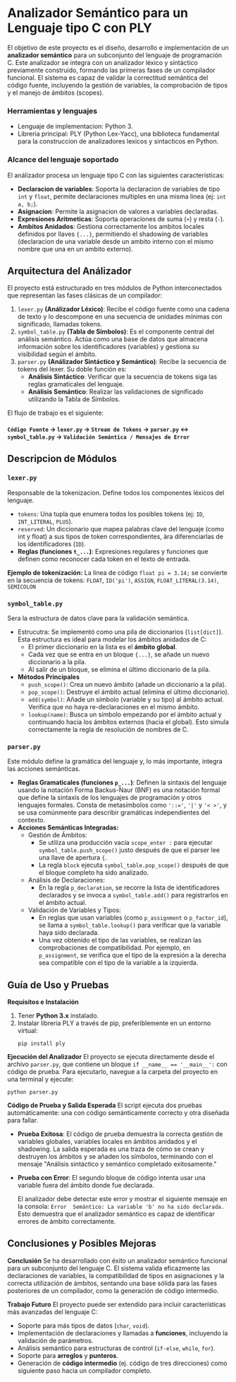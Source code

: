 # Analizador Semántico para un Lenguaje tipo C con PLY

El objetivo de este proyecto es el diseño, desarrollo e implementación de un **analizador semántico** para un subconjunto del lenguaje de programación C. Este analizador se integra con un analizador léxico y sintáctico previamente construido, formando las primeras fases de un compilador funcional. El sistema es capaz de validar la correctitud semántica del código fuente, incluyendo la gestión de variables, la comprobación de tipos y el manejo de ámbitos (scopes).

### Herramientas y lenguajes
   -   Lenguaje de implementacion: Python 3.
   -   Libreria principal: PLY (Python Lex-Yacc), una biblioteca fundamental para la construccion de analizadores lexicos y sintacticos en Python.

### Alcance del lenguaje soportado
El análizador procesa un lenguaje tipo C con las siguientes caracteristicas:

  - **Declaracion de variables**: Soporta la declaracion de variables de tipo `int` y `float`, permite declaraciones multiples en una misma linea (ej: `int a, b;`).
  - **Asignacion**: Permite la asignacion de valores a variables declaradas.
  - **Expresiones Aritmeticas**: Soporta operaciones de suma (`+`) y resta (`-`).
  - **Ambitos Anidados**: Gestiona correctamente los ambitos locales definidos por llaves `{...}`, permitiendo el shadowing de variables (declaracion de una variable desde un ambito interno con el mismo nombre que una en un ambito externo).

## Arquitectura del Análizador

El proyecto está estructurado en tres módulos de Python interconectados que representan las fases clásicas de un compilador:

  1. `lexer.py` **(Análizador Léxico)**: Recibe el código fuente como una cadena de texto y lo descompone en una secuencia de unidades mínimas con significado, llamadas tokens.
  2. `symbol_table.py` **(Tabla de Símbolos)**: Es el componente central del análisis semántico. Actúa como una base de datos que almacena información sobre los identificadores (variables) y gestiona su visibilidad según el ámbito.
  3. `parser.py` **(Análizador Sintáctico y Semántico)**: Recibe la secuencia de tokens del lexer. Su doble función es:
        - **Análisis Sintáctico**: Verificar que la secuencia de tokens siga las reglas gramaticales del lenguaje.
        - **Análisis Semántico**: Realizar las validaciones de significado utilizando la Tabla de Símbolos.

El flujo de trabajo es el siguiente: 
#### `Código Fuente` -> `lexer.py` -> `Stream de Tokens` -> `parser.py` <-> `symbol_table.py` -> `Validación Semántica / Mensajes de Error`

## Descripcion de Módulos
### `lexer.py`
Responsable de la tokenizacion. Define todos los componentes léxicos del lenguaje.
   - `tokens`: Una tupla que enumera todos los posibles tokens (ej: `ID`, `INT_LITERAL`, `PLUS`).
   - `reserved`: Un diccionario que mapea palabras clave del lenguaje (como int y float) a sus tipos de token correspondientes, àra diferenciarlas de los identificadores (`ID`).
   - **Reglas (funciones `t_...`)**: Expresiones regulares y funciones que definen como reconocer cada token en el texto de entrada.

**Ejemplo de tokenización:**
La linea de código `float pi = 3.14;` se convierte en la secuencia de tokens:
`FLOAT`, `ID('pi')`, `ASSIGN`, `FLOAT_LITERAL(3.14)`, `SEMICOLON`

### `symbol_table.py`
Sera la estructura de datos clave para la validación semántica.
   - Estrucutra: Se implementó como una pila de diccionarios (`list[dict]`). Esta estructura es ideal para modelar los ámbitos anidados de C:
        - El primer diccionario en la lista es el **ámbito global**.
        - Cada vez que se entra en un bloque `{...}`, se añade un nuevo diccionario a la pila.
        - Al salir de un bloque, se elimina el último diccionario de la pila.
   - **Métodos Principales**
     - `push_scope()`: Crea un nuevo ámbito (añade un diccionario a la pila).
     - `pop_scope()`: Destruye el ámbito actual (elimina el último diccionario).
     - `add(symbol)`: Añade un símbolo (variable y su tipo) al ámbito actual. Verifica que no haya re-declaraciones en el mismo ámbito.
     - `lookup(name)`: Busca un símbolo empezando por el ámbito actual y continuando hacia los ámbitos externos (hacia el global). Esto simula correctamente la regla de resolución de nombres de C.
       
### `parser.py`
Este módulo define la gramática del lenguaje y, lo más importante, integra las acciones semánticas.
   - **Reglas Gramaticales (funciones `p_...`)**: Definen la sintaxis del lenguaje usando la notación Forma Backus-Naur (BNF) es una notación formal que define la sintaxis de los lenguajes de programación y otros lenguajes formales. Consta de metasímbolos como `'::='`, `'|'` y `'< >'`, y se usa comúnmente para describir gramáticas independientes del contexto.
   - **Acciones Semánticas Integradas:**
        - Gestión de Ámbitos:
             - Se utiliza una producción vacía `scope_enter :` para ejecutar `symbol_table.push_scope()` justo después de que el parser lee una llave de apertura `{`.
             - La regla `block` ejecuta `symbol_table.pop_scope()` después de que el bloque completo ha sido analizado.
        -  Análisis de Declaraciones:
             - En la regla `p_declaration`, se recorre la lista de identificadores declarados y se invoca a `symbol_table.add()` para registrarlos en el ámbito actual.
        -  Validación de Variables y Tipos:
             - En reglas que usan variables (como `p_assignment` o `p_factor_id`), se llama a `symbol_table.lookup()` para verificar que la variable haya sido declarada.
             - Una vez obtenido el tipo de las variables, se realizan las comprobaciones de compatibilidad. Por ejemplo, en `p_assignment`, se verifica que el tipo de la expresión a la derecha sea compatible con el tipo de la variable a la izquierda.


## Guía de Uso y Pruebas
**Requisitos e Instalación**
 1. Tener **Python 3.x** instalado.
 2. Instalar libreria PLY a través de pip, preferiblemente en un entorno virtual:
    ```
    pip install ply
    ```

**Ejecución del Analizador**
El proyecto se ejecuta directamente desde el archivo `parser.py`, que contiene un bloque `if __name__ == '__main__':` con código de prueba.
Para ejecutarlo, navegue a la carpeta del proyecto en una terminal y ejecute:
   ```
   python parser.py
   ```

**Código de Prueba y Salida Esperada**
El script ejecuta dos pruebas automáticamente: una con código semánticamente correcto y otra diseñada para fallar.

   - **Prueba Exitosa**: El código de prueba demuestra la correcta gestión de variables globales, variables locales en ámbitos anidados y el shadowing. La salida esperada es una traza de cómo se crean y destruyen los ámbitos y se añaden los símbolos, terminando con el          mensaje "Análisis sintáctico y semántico completado exitosamente."
   - **Prueba con Error**:  El segundo bloque de código intenta usar una variable fuera del ámbito donde fue declarada.

     El analizador debe detectar este error y mostrar el siguiente mensaje en la consola:
           	```
             Error  Semántico: La variable 'b' no ha sido declarada.
            ```
     Esto demuestra que el analizador semántico es capaz de identificar errores de ámbito correctamente.


## Conclusiones y Posibles Mejoras

**Conclusión**
Se ha desarrollado con éxito un analizador semántico funcional para un subconjunto del lenguaje C. El sistema valida eficazmente las declaraciones de variables, la compatibilidad de tipos en asignaciones y la correcta utilización de ámbitos, sentando una base sólida para las fases posteriores de un compilador, como la generación de código intermedio.

**Trabajo Futuro**
El proyecto puede ser extendido para incluir características más avanzadas del lenguaje C:
   - Soporte para más tipos de datos (`char`, `void`).
   - Implementación de declaraciones y llamadas a **funciones**, incluyendo la validación de parámetros.
   - Análisis semántico para estructuras de control (`if-else`, `while`, `for`).
   - Soporte para **arreglos** y **punteros**.
   - Generación de **código intermedio** (ej. código de tres direcciones) como siguiente paso hacia un compilador completo.
   
